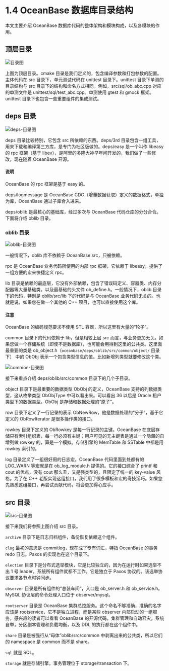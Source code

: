 # 1.4 OceanBase 数据库目录结构

本文主要介绍 OceanBase 数据库代码的整体架构和模块构成，以及各模块的作用。

## 顶层目录

![目录图](https://obbusiness-private.oss-cn-shanghai.aliyuncs.com/doc/img/kernel-advanced/V1.0.0/zh-CN/1.introduction-to-oceanbase-database/4.directory-structure-01.png)

上图为顶层目录。cmake 目录是我们定义的，包含编译参数和打包参数的配置。主体代码在 src 目录下，单元测试代码在 unittest 目录下。unittest 目录下单测的目录结构与 src 目录下的结构和命名方式相同。例如，src/sql/ob_abc.cpp 对应的单测文件是 unittest/sql/test_abc.cpp。单测使用 gtest 和 gmock 框架。unittest 目录下也包含一些重要组件的集成测试。

## deps 目录

![deps-目录图](https://obbusiness-private.oss-cn-shanghai.aliyuncs.com/doc/img/kernel-advanced/V1.0.0/zh-CN/1.introduction-to-oceanbase-database/4.directory-structure-02.png)

deps 目录比较特别，它包含 src 所依赖的东西。deps/3rd 目录包含一组工具，用来下载和编译第三方库，是专门为社区版做的。deps/easy 是一个叫作 libeasy 的 rpc 框架（基于 libev），是阿里的多隆大神早年间开发的，我们做了一些修改，现在随着 OceanBase 开源。

<main id="notice" type='explain'>
  <h4>说明</h4>
  <p>OceanBase 的 rpc 框架是基于 easy 的。</p>
</main>

deps/logmessage 是 OceanBase CDC（增量数据获取）定义的数据格式，单独为库，OceanBase 通过子库合入进来。

deps/oblib 是最核心的基础库，经过多次与 OceanBase 代码仓库的分分合合。下面将介绍 oblib 目录。

### oblib 目录

![oblib-目录图](https://obbusiness-private.oss-cn-shanghai.aliyuncs.com/doc/img/kernel-advanced/V1.0.0/zh-CN/1.introduction-to-oceanbase-database/4.directory-structure-03.png)

一般情况下，oblib 库不依赖于 OceanBase src，只被依赖。

rpc 是 OceanBase 业务代码所使用的内部 rpc 框架，它依赖于 libeasy，提供了一组方便的宏来快捷定义 rpc。

lib 目录是依赖的最底层，它没有外部依赖，包含了错误码定义、容器类、内存分配器等大量基础类，以及最基础的头文件 ob_define.h。一般情况下，oblib 目录下的代码，特别是 oblib/src/lib 下的代码是与 OceanBase 业务代码无关的。也就是说，如果您在做一个其他的 C++ 项目，也可以直接使用这个库。

<main id="notice" type='notice'>
  <h4>注意</h4>
  <p>OceanBase 的编码规范要求不使用 STL 容器，所以这里有大量的“轮子”。</p>
</main>

common 目录下的代码依赖于 lib，但是相较上层 src 而言，与业务更加无关。如果您做一个存储系统（即使不是数据库），也可能会用得到这里的公共类。这里面最重要的类是 ob_object.h（`oceanbase/deps/oblib/src/common/object/` 目录下） 中的 ObObj 表示一个包含类型信息的值。比如新增列类型就要修改这个类。

![common-目录图](https://obbusiness-private.oss-cn-shanghai.aliyuncs.com/doc/img/kernel-advanced/V1.0.0/zh-CN/1.introduction-to-oceanbase-database/4.directory-structure-04.png)

接下来重点介绍 deps/oblib/src/common 目录下的几个子目录。

object 目录下是最重要的数据类型 ObObj 的定义，OceanBase 支持的列数据类型，这从枚举类型 ObObjType 中可以看出来。可以看出 36 以后是 Oracle 租户类型下的数据类型。ObObj 是存储和数据处理的“原子”。

row 目录下定义了一行记录的表示 ObNewRow，他是数据处理的“分子”，基于它定义的 ObRowIterator 是很多操作类的接口。

rowkey 目录下定义的 ObRowkey 是每一行记录的主键。OceanBase 在底层存储只有索引组织表，每一行必须有主键；用户可见的无主键表是通过一个隐藏的自增列做 rowkey 的，算是一个模拟。存储引擎的 MemTable 和 SSTable 中都是用 rowkey 索引的。

log 目录定义了一组很好用的日志宏。OceanBase 代码里面到处都有的 LOG_WARN 等宏就是在 ob_log_module.h 提供的。它的接口综合了 printf 和 cout 的优点，没有 cout 那么丑，又是强类型的，且限定了统一的 key-value 风格。为了在 C++ 老版实现这组接口，我们用了很多模板和宏的奇技淫巧。如果您先熟悉这组接口，再尝试贡献代码，将会更加得心应手。

## src 目录

![src-目录图](https://obbusiness-private.oss-cn-shanghai.aliyuncs.com/doc/img/kernel-advanced/V1.0.0/zh-CN/1.introduction-to-oceanbase-database/4.directory-structure-05.png)

接下来我们将参照上图介绍 src 目录。

`archive` 目录下是日志归档组件，备份恢复依赖这个组件。

`clog` 最初的意思是 commitlog，现在成了专有词汇，特指 OceanBase 的事务 redo 日志。Paxos 的实现也在这个目录下。

`election` 目录下是分布式选举模块，它是比较独立的，因为在运行时如果选举不出 1 号 leader，系统所有组件就都不工作。它是独立于 Paxos 协议的。该选举协议要求各节点时钟同步。

`observer` 目录是所有组件的“总装车间”，入口是 ob_server.h 和 ob_service.h。MySQL 协议层的命令处理入口位于 observer/mysql。

`rootserver` 目录是 OceanBase 集群总控服务。这个命名不够准确，准确的名字应该是 rootservice，它不是独立进程，而是某些 observer 内部启动的一组服务，感兴趣的读者可以看看 OceanBase 的开源代码。集群管理和自动容灾，系统自举，分区副本管理和负载均衡，以及 DDL 的执行都在这个组件中。

`share` 目录是被强行从“母体”oblib/src/common 中剥离出来的公共类，所以它们的 namespace 是 common 而不是 share。

`sql` 就是 SQL。

`storage` 就是存储引擎。事务管理位于 storage/transaction 下。
